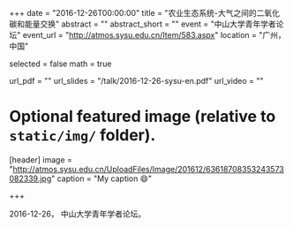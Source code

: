 +++
date = "2016-12-26T00:00:00"
title = "农业生态系统-大气之间的二氧化碳和能量交换"
abstract = ""
abstract_short = ""
event = "中山大学青年学者论坛"
event_url = "http://atmos.sysu.edu.cn/Item/583.aspx"
location = "广州，中国"

selected = false
math = true

url_pdf = ""
url_slides = "/talk/2016-12-26-sysu-en.pdf"
url_video = ""

# Optional featured image (relative to `static/img/` folder).
[header]
image = "http://atmos.sysu.edu.cn/UploadFiles/Image/201612/63618708353243573082339.jpg"
caption = "My caption :smile:"

+++

2016-12-26， 中山大学青年学者论坛。
